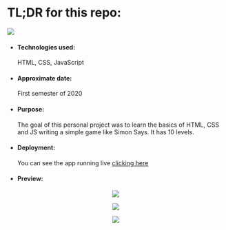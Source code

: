 <h1>TL;DR for this repo:</h1>
<div class="flex-container">
  <img src="http://www.cursosgis.com/wp-content/uploads/2017/06/lenguajes_1.png">
</div>
<ul>
  <li><h4>Technologies used:</h4>HTML, CSS, JavaScript</li>
  <li><h4>Approximate date:</h4>First semester of 2020</li>
  <li><h4>Purpose:</h4>The goal of this personal project was to learn the basics of HTML, CSS and JS writing a simple game like Simon Says. It has 10 levels.</li>
  <li><h4>Deployment:</h4>You can see the app running live <a href="https://simon-says-html-css-js.herokuapp.com/" target="_blank" rel="noopener noreferrer">clicking here</a></li>
  <li><h4>Preview:</h4></li>
</ul>
<p align="center">
    <img src="https://i.ibb.co/JxLr0Gt/Screenshot-from-2021-05-04-12-41-13.png">
</p>
<p align="center">
    <img src="https://i.ibb.co/HtRPY92/Screenshot-from-2021-05-04-12-42-42.png">
</p>
<p align="center">
    <img src="https://i.ibb.co/VCgQ8wZ/Screenshot-from-2021-05-04-12-42-48.png">
</p>
